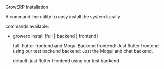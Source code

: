 
GrowERP Installation

A command line utility to easy install the system locally

commands available:

- growerp install [full | backend | frontend] 

    full: flutter frontend and Moqui Backend
    frontend: Just flutter frontend using our test backend
    backend: Just the Moqui and chat backend.

    default: just flutter frontend using our test backend


